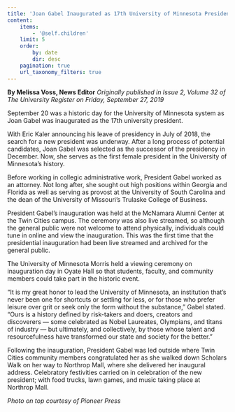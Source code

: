 ```yaml
---
title: 'Joan Gabel Inaugurated as 17th University of Minnesota President'
content:
    items:
        - '@self.children'
    limit: 5
    order:
        by: date
        dir: desc
    pagination: true
    url_taxonomy_filters: true
---
```


**By Melissa Voss, News Editor** _Originally published in Issue 2, Volume 32 of The University Register on Friday, September 27, 2019_

September 20 was a historic day for the University of Minnesota system as Joan Gabel was inaugurated as the 17th university president.

With Eric Kaler announcing his leave of presidency in July of 2018, the search for a new president was underway. After a long process of potential candidates, Joan Gabel was selected as the successor of the presidency in December. Now, she serves as the first female president in the University of Minnesota’s history.

Before working in collegic administrative work, President Gabel worked as an attorney. Not long after, she sought out high positions within Georgia and Florida as well as serving as provost at the University of South Carolina and the dean of the University of Missouri’s Trulaske College of Business.

President Gabel’s inauguration was held at the McNamara Alumni Center at the Twin Cities campus. The ceremony was also live streamed, so although the general public were not welcome to attend physically, individuals could tune in online and view the inauguration. This was the first time that the presidential inauguration had been live streamed and archived for the general public.

The University of Minnesota Morris held a viewing ceremony on inauguration day in Oyate Hall so that students, faculty, and community members could take part in the historic event.

“It is my great honor to lead the University of Minnesota, an institution that’s never been one for shortcuts or settling for less, or for those who prefer leisure over grit or seek only the form without the substance,” Gabel stated. “Ours is a history defined by risk-takers and doers, creators and discoverers — some celebrated as Nobel Laureates, Olympians, and titans of industry — but ultimately, and collectively, by those whose talent and resourcefulness have transformed our state and society for the better.”

Following the inauguration, President Gabel was led outside where Twin Cities community members congratulated her as she walked down Scholars Walk on her way to Northrop Mall, where she delivered her inaugural address. Celebratory festivities carried on in celebration of the new president; with food trucks, lawn games, and music taking place at Northrop Mall.

_Photo on top courtesy of Pioneer Press_